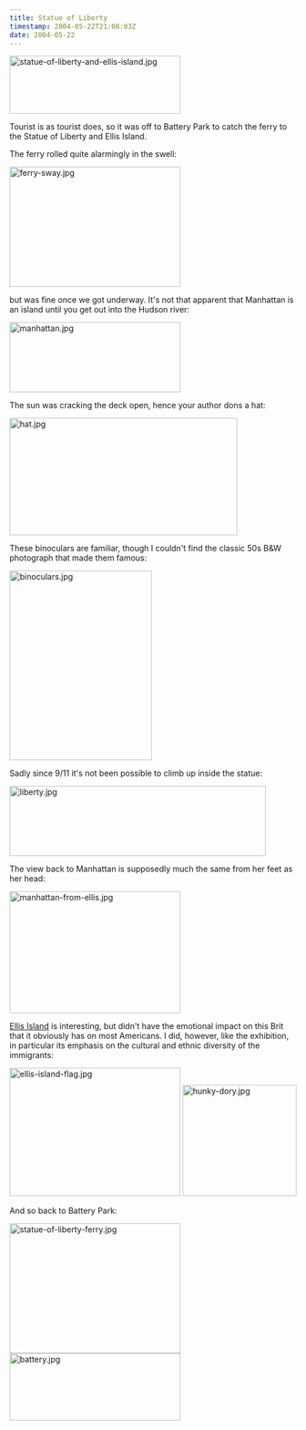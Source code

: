 ```yaml
---
title: Statue of Liberty
timestamp: 2004-05-22T21:08:03Z
date: 2004-05-22
---
```


<img alt="statue-of-liberty-and-ellis-island.jpg" src="http://blog.whatfettle.com/archives/NYC/statue-of-liberty-and-ellis-island.jpg" width="300" height="102" border="0" />

Tourist is as tourist does, so it was off to Battery Park to catch the ferry to the Statue of Liberty and Ellis Island.
<!--more-->
The ferry rolled quite alarmingly in the swell:

<img alt="ferry-sway.jpg" src="http://blog.whatfettle.com/archives/NYC/ferry-sway.jpg" width="300" height="211" border="0" />

but was fine once we got underway. It's not that apparent that Manhattan is an island until you get out into the Hudson river:

<img alt="manhattan.jpg" src="http://blog.whatfettle.com/archives/NYC/manhattan.jpg" width="300" height="123" border="0" />

The sun was cracking the deck open, hence your author dons a hat:

<img alt="hat.jpg" src="http://blog.whatfettle.com/archives/NYC/hat.jpg" width="400" height="206" border="0" />

These binoculars are familiar, though I couldn't find the classic 50s B&amp;W photograph that made them famous:

<img alt="binoculars.jpg" src="http://blog.whatfettle.com/archives/NYC/binoculars.jpg" width="250" height="333" border="0" />

Sadly since 9/11 it's not been possible to climb up inside the statue:

<img alt="liberty.jpg" src="http://blog.whatfettle.com/archives/NYC/liberty.jpg" width="450" height="123" border="0" />

The view back to Manhattan is supposedly much the same from her feet as her head:

<img alt="manhattan-from-ellis.jpg" src="http://blog.whatfettle.com/archives/NYC/manhattan-from-ellis.jpg" width="300" height="214" border="0" />

<a href='http://www.ellisisland.org/'>Ellis Island</a> is interesting, but didn't have the emotional impact on this Brit that it obviously has on most Americans. I did, however, like the exhibition, in particular its emphasis on the cultural and ethnic diversity of the immigrants:

<img alt="ellis-island-flag.jpg" src="http://blog.whatfettle.com/archives/NYC/ellis-island-flag.jpg" width="300" height="225" border="0" />

<img alt="hunky-dory.jpg" src="http://blog.whatfettle.com/archives/NYC/hunky-dory.jpg" width="200" height="195" border="0" />

And so back to Battery Park:

<img alt="statue-of-liberty-ferry.jpg" src="http://blog.whatfettle.com/archives/NYC/statue-of-liberty-ferry.jpg" width="300" height="228" border="0" />

<img alt="battery.jpg" src="http://blog.whatfettle.com/archives/NYC/battery.jpg" width="300" height="118" border="0" />

